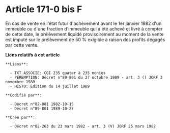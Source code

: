 # Article 171-0 bis F

En cas de vente en l'état futur d'achèvement avant le 1er janvier 1982 d'un immeuble ou d'une fraction d'immeuble qui a été
achevé et livré à compter de cette date, le prélèvement liquidé provisoirement au moment de la vente est imputé sur le
prélèvement de 50 % exigible à raison des profits dégagés par cette vente.

**Liens relatifs à cet article**

	**Liens**:

	  - TXT_ASSOCIE: CGI 235 quater à 235 nonies
	  - PEREMPTION: Décret n°89-801 du 27 octobre 1989 - art. 3 () JORF 3 novembre 1989
	  - HISTO: Edition du 14 juillet 1989

	**Codifié par**:

	  - Décret n°82-881 1982-10-15
	  - Décret n°89-801 1989-10-27

	**Créé par**:

	  - Décret n°82-263 du 23 mars 1982 - art. 3 (V) JORF 25 mars 1982
